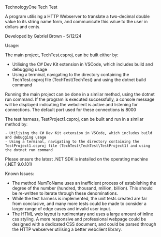 TechnologyOne Tech Test 

A program utilising a HTTP Webserver to translate a two-decimal double value to its string name form, and communicate this value
to the user in dollars and cents. 

Developed by Gabriel Brown - 5/12/24

Usage: 

The main project, TechTest.csproj, can be built either by: 
    
- Utilising the C# Dev Kit extension in VSCode, which includes build and debugging usage
- Using a terminal, navigating to the directory containing the TechTest.csproj file (TechTest\TechTest) and using the dotnet build command

Running the main project can be done in a similar method, using the dotnet run command. 
If the program is executed successfully, a console message will be displayed indicating the webclient is active and listening for connections.
The default port used for these connections is 8000

The test harness, TestProject1.csproj, can be built and run in a similar method by: 

    - Utilising the C# Dev Kit extension in VSCode, which includes build and debugging usage
    - Using a terminal, navigating to the directory containing the TestProject1.csproj file (TechTest\TechTest\TestProject1) and using the dotnet run command

Please ensure the latest .NET SDK is installed on the operating machine (.NET 9.0.101)

Known Issues: 

- The method NumToName uses an inefficient process of establishing the degree of the number (hundred, thousand, million, billion). This should be re-written to iterate through these denominations. 
- While the test harness is implemented, the unit tests created are far from conclusive, and many more tests could be made to consider a larger range of edge cases and invalid user input. 
- The HTML web layout is rudimentary and uses a large amount of inline css styling. A more responsive and professional webpage could be designed with a dedicated CSS document, and could be parsed through the HTTP webserver utilising a better webclient library. 
